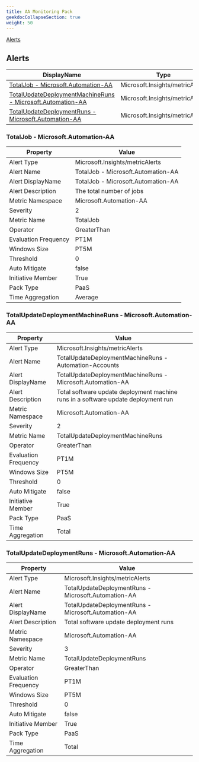 ```yaml
---
title: AA Monitoring Pack
geekdocCollapseSection: true
weight: 50
---
```

[Alerts](#alerts)

## Alerts

|DisplayName|Type|Description|
|---|---|---|
|[TotalJob - Microsoft.Automation-AA](#totaljob---microsoftautomation-aa)|Microsoft.Insights/metricAlerts|TotalJob - Microsoft.Automation-AA|
|[TotalUpdateDeploymentMachineRuns - Microsoft.Automation-AA](#totalupdatedeploymentmachineruns---microsoftautomation-aa)|Microsoft.Insights/metricAlerts|TotalUpdateDeploymentMachineRuns - Automation-Accounts|
|[TotalUpdateDeploymentRuns - Microsoft.Automation-AA](#totalupdatedeploymentruns---microsoftautomation-aa)|Microsoft.Insights/metricAlerts|TotalUpdateDeploymentRuns - Microsoft.Automation-AA|

### TotalJob - Microsoft.Automation-AA

|Property | Value |
|---|---|
|Alert Type                    | Microsoft.Insights/metricAlerts |
|Alert Name                    |TotalJob - Microsoft.Automation-AA|
|Alert DisplayName             |TotalJob - Microsoft.Automation-AA|
|Alert Description             |The total number of jobs|
|Metric Namespace             |Microsoft.Automation-AA|
|Severity                    |2|
|Metric Name                  |TotalJob|
|Operator                     |GreaterThan|
|Evaluation Frequency       |PT1M|
|Windows Size                |PT5M|
|Threshold                 |0|
|Auto Mitigate              |false|
|Initiative Member             |True|
|Pack Type                     |PaaS|
|Time Aggregation              |Average|

### TotalUpdateDeploymentMachineRuns - Microsoft.Automation-AA

|Property | Value |
|---|---|
|Alert Type                    | Microsoft.Insights/metricAlerts |
|Alert Name                    |TotalUpdateDeploymentMachineRuns - Automation-Accounts|
|Alert DisplayName             |TotalUpdateDeploymentMachineRuns - Microsoft.Automation-AA|
|Alert Description             |Total software update deployment machine runs in a software update deployment run|
|Metric Namespace             |Microsoft.Automation-AA|
|Severity                    |2|
|Metric Name                  |TotalUpdateDeploymentMachineRuns|
|Operator                     |GreaterThan|
|Evaluation Frequency       |PT1M|
|Windows Size                |PT5M|
|Threshold                 |0|
|Auto Mitigate              |false|
|Initiative Member             |True|
|Pack Type                     |PaaS|
|Time Aggregation              |Total|

### TotalUpdateDeploymentRuns - Microsoft.Automation-AA

|Property | Value |
|---|---|
|Alert Type                    | Microsoft.Insights/metricAlerts |
|Alert Name                    |TotalUpdateDeploymentRuns - Microsoft.Automation-AA|
|Alert DisplayName             |TotalUpdateDeploymentRuns - Microsoft.Automation-AA|
|Alert Description             |Total software update deployment runs|
|Metric Namespace             |Microsoft.Automation-AA|
|Severity                    |3|
|Metric Name                  |TotalUpdateDeploymentRuns|
|Operator                     |GreaterThan|
|Evaluation Frequency       |PT1M|
|Windows Size                |PT5M|
|Threshold                 |0|
|Auto Mitigate              |false|
|Initiative Member             |True|
|Pack Type                     |PaaS|
|Time Aggregation              |Total|
